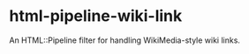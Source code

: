 html-pipeline-wiki-link
=======================

An HTML::Pipeline filter for handling WikiMedia-style wiki links.